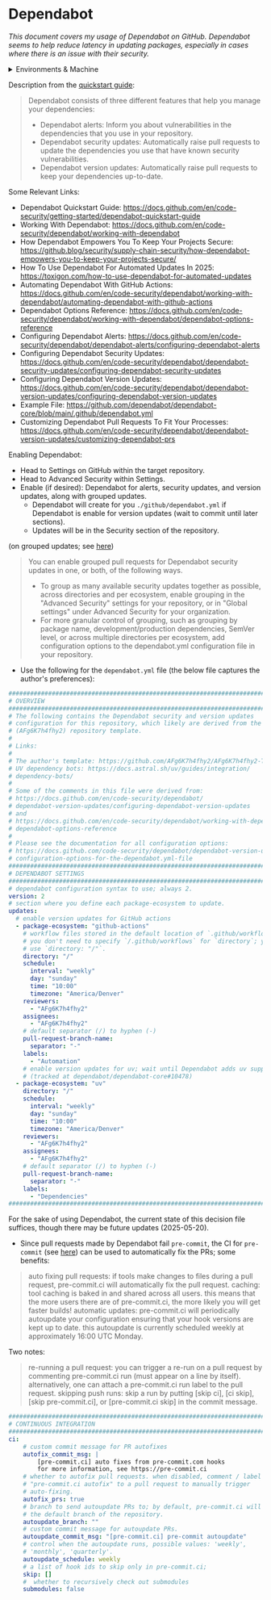 # Dependabot

_This document covers my usage of Dependabot on GitHub. Dependabot seems to help reduce latency in updating packages, especially in cases where there is an issue with their security._

<details markdown=1>

<summary> Environments & Machine </summary>

```
OS Version: ProductName: macOS
Product Version:	13.3.1
Build Version: 22E261
Kernel: arm64
Architecture: 22.4.0
CPU Brand: Apple M1
Python Version: Python 3.13.1
UV Version: uv 0.7.3 (3c413f74b 2025-05-07)
Ruby Version: ruby 3.2.3 (2024-01-18 revision 52bb2ac0a6) [arm64-darwin22]
Quarto Version: 1.6.40
Rscript Version: Rscript (R) version 4.4.2 (2024-10-31)
Git Version: git version 2.40.0
```

</details>

Description from the [quickstart guide](https://docs.github.com/en/code-security/getting-started/dependabot-quickstart-guide):

> Dependabot consists of three different features that help you manage your dependencies:
>
> * Dependabot alerts: Inform you about vulnerabilities in the dependencies that you use in your repository.
> * Dependabot security updates: Automatically raise pull requests to update the dependencies you use that have known security vulnerabilities.
> * Dependabot version updates: Automatically raise pull requests to keep your dependencies up-to-date.

Some Relevant Links:

* Dependabot Quickstart Guide: <https://docs.github.com/en/code-security/getting-started/dependabot-quickstart-guide>
* Working With Dependabot: <https://docs.github.com/en/code-security/dependabot/working-with-dependabot>
* How Dependabot Empowers You To Keep Your Projects Secure: <https://github.blog/security/supply-chain-security/how-dependabot-empowers-you-to-keep-your-projects-secure/>
* How To Use Dependabot For Automated Updates In 2025: <https://toxigon.com/how-to-use-dependabot-for-automated-updates>
* Automating Dependabot With GitHub Actions: <https://docs.github.com/en/code-security/dependabot/working-with-dependabot/automating-dependabot-with-github-actions>
* Dependabot Options Reference: <https://docs.github.com/en/code-security/dependabot/working-with-dependabot/dependabot-options-reference>
* Configuring Dependabot Alerts: <https://docs.github.com/en/code-security/dependabot/dependabot-alerts/configuring-dependabot-alerts>
* Configuring Dependabot Security Updates: <https://docs.github.com/en/code-security/dependabot/dependabot-security-updates/configuring-dependabot-security-updates>
* Configuring Dependabot Version Updates: <https://docs.github.com/en/code-security/dependabot/dependabot-version-updates/configuring-dependabot-version-updates>
* Example File: <https://github.com/dependabot/dependabot-core/blob/main/.github/dependabot.yml>
* Customizing Dependabot Pull Requests To Fit Your Processes: <https://docs.github.com/en/code-security/dependabot/dependabot-version-updates/customizing-dependabot-prs>

Enabling Dependabot:

* Head to Settings on GitHub within the target repository.
* Head to Advanced Security within Settings.
* Enable (if desired): Dependabot for alerts, security updates, and version updates, along with grouped updates.
  * Dependabot will create for you `./github/dependabot.yml` if Dependabot is enable for version updates (wait to commit until later sections).
  * Updates will be in the Security section of the repository.

(on grouped updates; see [here](https://docs.github.com/en/code-security/dependabot/dependabot-security-updates/configuring-dependabot-security-updates))

> You can enable grouped pull requests for Dependabot security updates in one, or both, of the following ways.
>
> * To group as many available security updates together as possible, across directories and per ecosystem, enable grouping in the "Advanced Security" settings for your repository, or in "Global settings" under Advanced Security for your organization.
> * For more granular control of grouping, such as grouping by package name, development/production dependencies, SemVer level, or across multiple directories per ecosystem, add configuration options to the dependabot.yml configuration file in your repository.

* Use the following for the `dependabot.yml` file (the below file captures the author's preferences):

```yaml
###############################################################################
# OVERVIEW
###############################################################################
# The following contains the Dependabot security and version updates
# configuration for this repository, which likely are derived from the author's
# (AFg6K7h4fhy2) repository template.
#
# Links:
#
# The author's template: https://github.com/AFg6K7h4fhy2/AFg6K7h4fhy2-Template
# UV dependency bots: https://docs.astral.sh/uv/guides/integration/
# dependency-bots/
#
# Some of the comments in this file were derived from:
# https://docs.github.com/en/code-security/dependabot/
# dependabot-version-updates/configuring-dependabot-version-updates
# and
# https://docs.github.com/en/code-security/dependabot/working-with-dependabot/
# dependabot-options-reference
#
# Please see the documentation for all configuration options:
# https://docs.github.com/code-security/dependabot/dependabot-version-updates/
# configuration-options-for-the-dependabot.yml-file
###############################################################################
# DEPENDABOT SETTINGS
###############################################################################
# dependabot configuration syntax to use; always 2.
version: 2
# section where you define each package-ecosystem to update.
updates:
  # enable version updates for GitHub actions
  - package-ecosystem: "github-actions"
    # workflow files stored in the default location of `.github/workflows`;
    # you don't need to specify `/.github/workflows` for `directory`; you can
    # use `directory: "/"`.
    directory: "/"
    schedule:
      interval: "weekly"
      day: "sunday"
      time: "10:00"
      timezone: "America/Denver"
    reviewers:
      - "AFg6K7h4fhy2"
    assignees:
      - "AFg6K7h4fhy2"
    # default separator (/) to hyphen (-)
    pull-request-branch-name:
      separator: "-"
    labels:
      - "Automation"
    # enable version updates for uv; wait until Dependabot adds uv support
    # (tracked at dependabot/dependabot-core#10478)
  - package-ecosystem: "uv"
    directory: "/"
    schedule:
      interval: "weekly"
      day: "sunday"
      time: "10:00"
      timezone: "America/Denver"
    reviewers:
      - "AFg6K7h4fhy2"
    assignees:
      - "AFg6K7h4fhy2"
    # default separator (/) to hyphen (-)
    pull-request-branch-name:
      separator: "-"
    labels:
      - "Dependencies"
###############################################################################
```

For the sake of using Dependabot, the current state of this decision file suffices, though there may be future updates (2025-05-20).

* Since pull requests made by Dependabot fail `pre-commit`, the CI for `pre-commit` (see [here](https://pre-commit.ci/)) can be used to automatically fix the PRs; some benefits:

> auto fixing pull requests: if tools make changes to files during a pull request, pre-commit.ci will automatically fix the pull request.
> caching: tool caching is baked in and shared across all users. this means that the more users there are of pre-commit.ci, the more likely you will get faster builds!
> automatic updates: pre-commit.ci will periodically autoupdate your configuration ensuring that your hook versions are kept up to date. this autoupdate is currently scheduled weekly at approximately 16:00 UTC Monday.

Two notes:

> re-running a pull request: you can trigger a re-run on a pull request by commenting pre-commit.ci run (must appear on a line by itself). alternatively, one can attach a pre-commit.ci run label to the pull request.
> skipping push runs: skip a run by putting [skip ci], [ci skip], [skip pre-commit.ci], or [pre-commit.ci skip] in the commit message.

```yaml
###############################################################################
# CONTINUOUS INTEGRATION
###############################################################################
ci:
    # custom commit message for PR autofixes
    autofix_commit_msg: |
        [pre-commit.ci] auto fixes from pre-commit.com hooks
        for more information, see https://pre-commit.ci
    # whether to autofix pull requests. when disabled, comment / label
    # "pre-commit.ci autofix" to a pull request to manually trigger
    # auto-fixing.
    autofix_prs: true
    # branch to send autoupdate PRs to; by default, pre-commit.ci will update
    # the default branch of the repository.
    autoupdate_branch: ""
    # custom commit message for autoupdate PRs.
    autoupdate_commit_msg: "[pre-commit.ci] pre-commit autoupdate"
    # control when the autoupdate runs, possible values: 'weekly',
    # 'monthly', 'quarterly'.
    autoupdate_schedule: weekly
    # a list of hook ids to skip only in pre-commit.ci;
    skip: []
    #  whether to recursively check out submodules
    submodules: false
```
